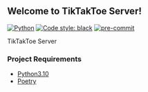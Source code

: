 ## Welcome to TikTakToe Server!

[![Python](https://img.shields.io/badge/python-3.10-green)](https://www.python.org)
[![Code style: black](https://img.shields.io/badge/code%20style-black-000000.svg)](https://github.com/psf/black)
[![pre-commit](https://img.shields.io/badge/pre--commit-enabled-brightgreen?logo=pre-commit&logoColor=white)](https://github.com/pre-commit/pre-commit)

TikTakToe Server

### Project Requirements

* [Python3.10](https://www.python.org)
* [Poetry](https://python-poetry.org/)